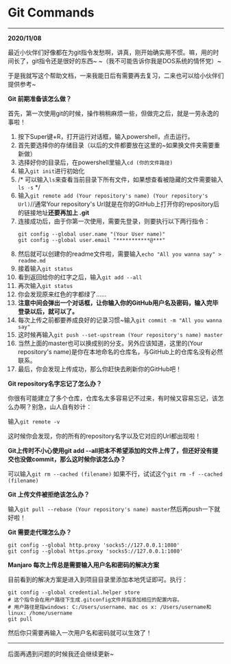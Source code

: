 # Git Commands
***

**2020/11/08**

最近小伙伴们好像都在为git指令发愁啊，讲真，刚开始确实用不惯。嘛，用的时间长了，git指令还是很好的东西~   ~（我不可能告诉你我是DOS系统的情怀党）~

于是我就写这个帮助文档，一来我能日后有需要再去复习，二来也可以给小伙伴们提供参考~

**Git 前期准备该怎么做？**

首先，第一次使用git的时候，操作稍稍麻烦一些，但做完之后，就是一劳永逸的事啦！

1. 按下Super键+R，打开运行对话框，输入powershell，点击运行。
2. 首先要选择你的存储目录（以后的文件都要放在这里的~如果换文件夹需要重新做）
3. 选择好你的目录后，在powershell里输入`cd (你的文件路径)`
4. 输入`git init`进行初始化
5. /* 可以输入`ls`来查看当前目录下所有文件，如果想查看被隐藏的文件需要输入`ls -s` */
6. 输入`git remote add (Your repository's name) (Your repository's Url)`//通常Your repository's Url就是在你的GitHub上打开你的repository后的链接地址**还要再加上 .git**
7. 连接成功后，由于你第一次使用，需要先登录，则要执行以下两行指令：
   ```
   git config --global user.name "(Your User name)"
   git config --global user.email "***********@***"
   ```
8. 然后就可以创建你的readme文件啦，需要输入`echo "All you wanna say" > readme.md`
9. 接着输入`git status`
10. 看到返回给你的红字之后，输入`git add --all`
11. 再次输入`git status`
12. 你会发现原来红色的字都绿了......
13. **注意中间会弹出一个对话框，让你输入你的GitHub用户名及密码，输入完毕登录以后，就可以了。**
14. 每次上传之前都要养成良好的记录习惯~输入`git commit -m "All you wanna say"`
15. 这时候再输入`git push --set-upstream (Your repository's name) master`
16. 当然上面的master也可以换成别的分支。另外应该知道，这里的(Your repository's name)是你在本地命名的仓库名，与GitHub上的仓库名没有必然联系。
17. 最后，你会发现上传成功，那么你赶快去刷新你的GitHub吧！

**Git repository名字忘记了怎么办？**

你很有可能建立了多个仓库，仓库名太多容易记不过来，有时候又容易忘记，该怎么办啊？别急，山人自有妙计：

输入`git remote -v`

这时候你会发现，你的所有的repository名字以及它对应的Url都出现啦！

**Git上传时不小心使用git add --all把本不希望添加的文件上传了，但还好没有提交也没做commit，那么这时候你该怎么办？**

可以输入`git rm --cached (filename)`
如果不行，试试这个`git rm -f --cached (filename)`

**Git 上传文件被拒绝该怎么办？**

输入`git pull --rebase (Your repository's name) master`然后再push一下就好啦！

**Git 需要走代理怎么办？**

```
git config --global http.proxy 'socks5://127.0.0.1:1080' 
git config --global https.proxy 'socks5://127.0.0.1:1080'
```

**Manjaro 每次上传总是需要输入用户名和密码的解决方案**

目前看到的解决方案是进入到项目目录里添加本地凭证即可。执行：

```
git config --global credential.helper store
# 这个指令会在用户路径下生成.gitconfig文件并指添加相应的配置内容。
# 用户路径是指windows: C:/Users/username、mac os x: /Users/username和linux: /home/username
git pull
```

然后你只需要再输入一次用户名和密码就可以生效了！

***
后面再遇到问题的时候我还会继续更新~